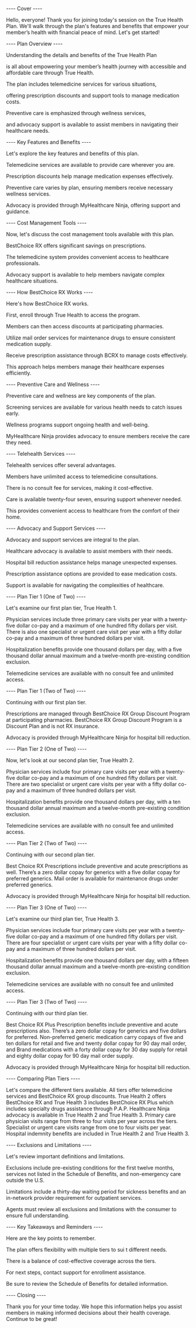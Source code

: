 ---- Cover ----

Hello, everyone! Thank you for joining today's session on the True Health Plan. We'll walk through the plan's features and benefits that empower your member’s health with financial peace of mind. Let's get started!

---- Plan Overview ----

Understanding the details and benefits of the True Health Plan

is all about empowering your member’s health journey with accessible and affordable care through True Health.

The plan includes telemedicine services for various situations,

offering prescription discounts and support tools to manage medication costs.

Preventive care is emphasized through wellness services,

and advocacy support is available to assist members in navigating their healthcare needs.

---- Key Features and Benefits ----

Let's explore the key features and benefits of this plan.

Telemedicine services are available to provide care wherever you are.

Prescription discounts help manage medication expenses effectively.

Preventive care varies by plan, ensuring members receive necessary wellness services.

Advocacy is provided through MyHealthcare Ninja, offering support and guidance.

---- Cost Management Tools ----

Now, let's discuss the cost management tools available with this plan.

BestChoice RX offers significant savings on prescriptions. 

The telemedicine system provides convenient access to healthcare professionals.

Advocacy support is available to help members navigate complex healthcare situations.

---- How BestChoice RX Works ----

Here's how BestChoice RX works.

First, enroll through True Health to access the program.

Members can then access discounts at participating pharmacies.

Utilize mail order services for maintenance drugs to ensure consistent medication supply.

Receive prescription assistance through BCRX to manage costs effectively.

This approach helps members manage their healthcare expenses efficiently.

---- Preventive Care and Wellness ----

Preventive care and wellness are key components of the plan.

Screening services are available for various health needs to catch issues early.

Wellness programs support ongoing health and well-being.

MyHealthcare Ninja provides advocacy to ensure members receive the care they need.

---- Telehealth Services ----

Telehealth services offer several advantages.

Members have unlimited access to telemedicine consultations.

There is no consult fee for services, making it cost-effective.

Care is available twenty-four seven, ensuring support whenever needed.

This provides convenient access to healthcare from the comfort of their home.

---- Advocacy and Support Services ----

Advocacy and support services are integral to the plan.

Healthcare advocacy is available to assist members with their needs.

Hospital bill reduction assistance helps manage unexpected expenses.

Prescription assistance options are provided to ease medication costs.

Support is available for navigating the complexities of healthcare.

---- Plan Tier 1 (One of Two) ----

Let's examine our first plan tier, True Health 1.

Physician services include three primary care visits per year with a twenty-five dollar co-pay and a maximum of one hundred fifty dollars per visit. There is also one specialist or urgent care visit per year with a fifty dollar co-pay and a maximum of three hundred dollars per visit.

Hospitalization benefits provide one thousand dollars per day, with a five thousand dollar annual maximum and a twelve-month pre-existing condition exclusion.

Telemedicine services are available with no consult fee and unlimited access.

---- Plan Tier 1 (Two of Two) ----

Continuing with our first plan tier.

Prescriptions are managed through BestChoice RX Group Discount Program at participating pharmacies. BestChoice RX Group Discount Program is a Discount Plan and is not RX insurance.

Advocacy is provided through MyHealthcare Ninja for hospital bill reduction.

---- Plan Tier 2 (One of Two) ----

Now, let's look at our second plan tier, True Health 2.

Physician services include four primary care visits per year with a twenty-five dollar co-pay and a maximum of one hundred fifty dollars per visit. There are two specialist or urgent care visits per year with a fifty dollar co-pay and a maximum of three hundred dollars per visit.

Hospitalization benefits provide one thousand dollars per day, with a ten thousand dollar annual maximum and a twelve-month pre-existing condition exclusion.

Telemedicine services are available with no consult fee and unlimited access.

---- Plan Tier 2 (Two of Two) ----

Continuing with our second plan tier.

Best Choice RX Prescriptions include preventive and acute prescriptions as well. There’s a zero dollar copay for generics with a five dollar copay for preferred generics. Mail order is available for maintenance drugs under preferred generics.

Advocacy is provided through MyHealthcare Ninja for hospital bill reduction.

---- Plan Tier 3 (One of Two) ----

Let's examine our third plan tier, True Health 3.

Physician services include four primary care visits per year with a twenty-five dollar co-pay and a maximum of one hundred fifty dollars per visit. There are four specialist or urgent care visits per year with a fifty dollar co-pay and a maximum of three hundred dollars per visit.

Hospitalization benefits provide one thousand dollars per day, with a fifteen thousand dollar annual maximum and a twelve-month pre-existing condition exclusion.

Telemedicine services are available with no consult fee and unlimited access.

---- Plan Tier 3 (Two of Two) ----

Continuing with our third plan tier.

Best Choice RX Plus Prescription benefits include preventive and acute prescriptions also. There’s a zero dollar copay for generics and five dollars for preferred. Non-preferred generic medication carry copays of five and ten dollars for retail and five and twenty dollar copay for 90 day mail order, and Brand medications with a forty dollar copay for 30 day supply for retail and eighty dollar copay for 90 day mail order supply.

Advocacy is provided through MyHealthcare Ninja for hospital bill reduction.

---- Comparing Plan Tiers ----

Let's compare the different tiers available. All tiers offer telemedicine services and BestChoice RX group discounts. True Health 2 offers BestChoice RX and True Health 3 includes BestChoice RX Plus which includes specialty drugs assistance through P.A.P. Healthcare Ninja advocacy is available in True Health 2 and True Health 3. Primary care physician visits range from three to four visits per year across the tiers. Specialist or urgent care visits range from one to four visits per year. Hospital indemnity benefits are included in True Health 2 and True Health 3.

---- Exclusions and Limitations ----

Let's review important definitions and limitations.

Exclusions include pre-existing conditions for the first twelve months, services not listed in the Schedule of Benefits, and non-emergency care outside the U.S.

Limitations include a thirty-day waiting period for sickness benefits and an in-network provider requirement for outpatient services.

Agents must review all exclusions and limitations with the consumer to ensure full understanding.

---- Key Takeaways and Reminders ----

Here are the key points to remember.

The plan offers flexibility with multiple tiers to sui
t different needs.

There is a balance of cost-effective coverage across the tiers.

For next steps, contact support for enrollment assistance.

Be sure to review the Schedule of Benefits for detailed information.

---- Closing ----

Thank you for your time today. We hope this information helps you assist members in making informed decisions about their health coverage. Continue to be great!


